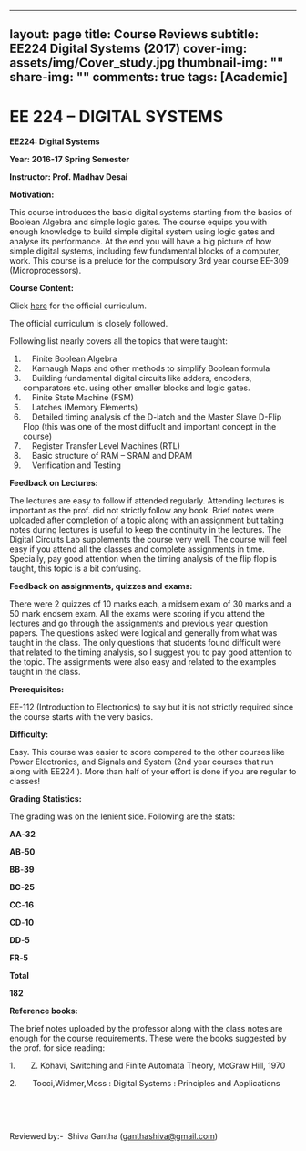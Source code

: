  ---
layout: page
title: Course Reviews
subtitle: EE224 Digital Systems (2017)
cover-img: assets/img/Cover_study.jpg
thumbnail-img: ""
share-img: ""
comments: true
tags: [Academic]
---



# EE 224 – DIGITAL SYSTEMS

**EE224: Digital Systems**

**Year: 2016-17 Spring Semester**

**Instructor: Prof. Madhav Desai**

**Motivation:**

This course introduces the basic digital systems starting from the basics of Boolean Algebra and simple logic gates. The course equips you with enough knowledge to build simple digital system using logic gates and analyse its performance. At the end you will have a big picture of how simple digital systems, including few fundamental blocks of a computer, work. This course is a prelude for the compulsory 3rd year course EE-309 (Microprocessors).

**Course Content:**

Click [here](https://www.ee.iitb.ac.in/web/academics/courses#EE224) for the official curriculum.

The official curriculum is closely followed.

Following list nearly covers all the topics that were taught:

1.      Finite Boolean Algebra
2.      Karnaugh Maps and other methods to simplify Boolean formula
3.      Building fundamental digital circuits like adders, encoders, comparators etc. using other smaller blocks and logic gates.
4.      Finite State Machine (FSM)
5.      Latches (Memory Elements)
6.      Detailed timing analysis of the D-latch and the Master Slave D-Flip Flop (this was one of the most diffuclt and important concept in the course)
7.      Register Transfer Level Machines (RTL)
8.      Basic structure of RAM – SRAM and DRAM
9.      Verification and Testing

**Feedback on Lectures:**

The lectures are easy to follow if attended regularly. Attending lectures is important as the prof. did not strictly follow any book. Brief notes were uploaded after completion of a topic along with an assignment but taking notes during lectures is useful to keep the continuity in the lectures. The Digital Circuits Lab supplements the course very well. The course will feel easy if you attend all the classes and complete assignments in time. Specially, pay good attention when the timing analysis of the flip flop is taught, this topic is a bit confusing.

**Feedback on assignments, quizzes and exams:**

There were 2 quizzes of 10 marks each, a midsem exam of 30 marks and a 50 mark endsem exam. All the exams were scoring if you attend the lectures and go through the assignments and previous year question papers. The questions asked were logical and generally from what was taught in the class. The only questions that students found difficult were that related to the timing analysis, so I suggest you to pay good attention to the topic. The assignments were also easy and related to the examples taught in the class.

**Prerequisites:**                  

EE-112 (Introduction to Electronics) to say but it is not strictly required since the course starts with the very basics.

**Difficulty:**

Easy. This course was easier to score compared to the other courses like Power Electronics, and Signals and System (2nd year courses that run along with EE224 ). More than half of your effort is done if you are regular to classes!

**Grading Statistics:**

The grading was on the lenient side. Following are the stats:

**AA**-**32**

**AB**-**50**

**BB**-**39**

**BC**-**25**

**CC**-**16**

**CD**-**10**

**DD**-**5**

**FR**-**5**

**Total**

**182**

**Reference books:**

The brief notes uploaded by the professor along with the class notes are enough for the course requirements. These were the books suggested by the prof. for side reading:

1.       Z. Kohavi, Switching and Finite Automata Theory, McGraw Hill, 1970

2.       Tocci,Widmer,Moss : Digital Systems : Principles and Applications

 

 

Reviewed by:-  Shiva Gantha (ganthashiva@gmail.com)